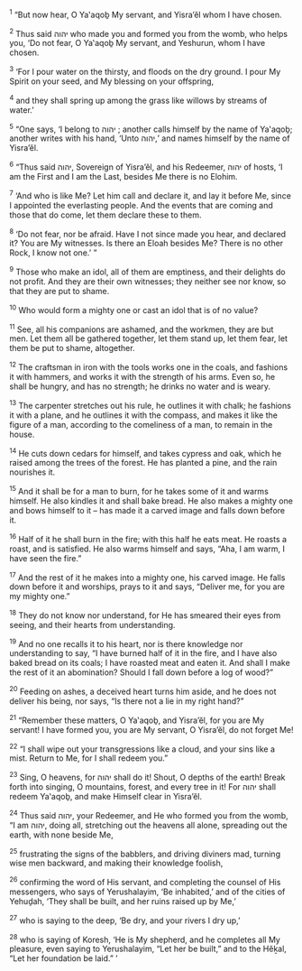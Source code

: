<sup>1</sup> “But now hear, O Ya‛aqoḇ My servant, and Yisra’ĕl whom I have chosen.

<sup>2</sup> Thus said יהוה who made you and formed you from the womb, who helps you, ‘Do not fear, O Ya‛aqoḇ My servant, and Yeshurun, whom I have chosen.

<sup>3</sup> ‘For I pour water on the thirsty, and floods on the dry ground. I pour My Spirit on your seed, and My blessing on your offspring,

<sup>4</sup> and they shall spring up among the grass like willows by streams of water.’

<sup>5</sup> “One says, ‘I belong to יהוה ; another calls himself by the name of Ya‛aqoḇ; another writes with his hand, ‘Unto יהוה,’ and names himself by the name of Yisra’ĕl.

<sup>6</sup> “Thus said יהוה, Sovereign of Yisra’ĕl, and his Redeemer, יהוה of hosts, ‘I am the First and I am the Last, besides Me there is no Elohim.

<sup>7</sup> ‘And who is like Me? Let him call and declare it, and lay it before Me, since I appointed the everlasting people. And the events that are coming and those that do come, let them declare these to them.

<sup>8</sup> ‘Do not fear, nor be afraid. Have I not since made you hear, and declared it? You are My witnesses. Is there an Eloah besides Me? There is no other Rock, I know not one.’ ”

<sup>9</sup> Those who make an idol, all of them are emptiness, and their delights do not profit. And they are their own witnesses; they neither see nor know, so that they are put to shame.

<sup>10</sup> Who would form a mighty one or cast an idol that is of no value?

<sup>11</sup> See, all his companions are ashamed, and the workmen, they are but men. Let them all be gathered together, let them stand up, let them fear, let them be put to shame, altogether.

<sup>12</sup> The craftsman in iron with the tools works one in the coals, and fashions it with hammers, and works it with the strength of his arms. Even so, he shall be hungry, and has no strength; he drinks no water and is weary.

<sup>13</sup> The carpenter stretches out his rule, he outlines it with chalk; he fashions it with a plane, and he outlines it with the compass, and makes it like the figure of a man, according to the comeliness of a man, to remain in the house.

<sup>14</sup> He cuts down cedars for himself, and takes cypress and oak, which he raised among the trees of the forest. He has planted a pine, and the rain nourishes it.

<sup>15</sup> And it shall be for a man to burn, for he takes some of it and warms himself. He also kindles it and shall bake bread. He also makes a mighty one and bows himself to it – has made it a carved image and falls down before it.

<sup>16</sup> Half of it he shall burn in the fire; with this half he eats meat. He roasts a roast, and is satisfied. He also warms himself and says, “Aha, I am warm, I have seen the fire.”

<sup>17</sup> And the rest of it he makes into a mighty one, his carved image. He falls down before it and worships, prays to it and says, “Deliver me, for you are my mighty one.”

<sup>18</sup> They do not know nor understand, for He has smeared their eyes from seeing, and their hearts from understanding.

<sup>19</sup> And no one recalls it to his heart, nor is there knowledge nor understanding to say, “I have burned half of it in the fire, and I have also baked bread on its coals; I have roasted meat and eaten it. And shall I make the rest of it an abomination? Should I fall down before a log of wood?”

<sup>20</sup> Feeding on ashes, a deceived heart turns him aside, and he does not deliver his being, nor says, “Is there not a lie in my right hand?”

<sup>21</sup> “Remember these matters, O Ya‛aqoḇ, and Yisra’ĕl, for you are My servant! I have formed you, you are My servant, O Yisra’ĕl, do not forget Me!

<sup>22</sup> “I shall wipe out your transgressions like a cloud, and your sins like a mist. Return to Me, for I shall redeem you.”

<sup>23</sup> Sing, O heavens, for יהוה shall do it! Shout, O depths of the earth! Break forth into singing, O mountains, forest, and every tree in it! For יהוה shall redeem Ya‛aqoḇ, and make Himself clear in Yisra’ĕl.

<sup>24</sup> Thus said יהוה, your Redeemer, and He who formed you from the womb, “I am יהוה, doing all, stretching out the heavens all alone, spreading out the earth, with none beside Me,

<sup>25</sup> frustrating the signs of the babblers, and driving diviners mad, turning wise men backward, and making their knowledge foolish,

<sup>26</sup> confirming the word of His servant, and completing the counsel of His messengers, who says of Yerushalayim, ‘Be inhabited,’ and of the cities of Yehuḏah, ‘They shall be built, and her ruins raised up by Me,’

<sup>27</sup> who is saying to the deep, ‘Be dry, and your rivers I dry up,’

<sup>28</sup> who is saying of Koresh, ‘He is My shepherd, and he completes all My pleasure, even saying to Yerushalayim, “Let her be built,” and to the Hĕḵal, “Let her foundation be laid.” ’

